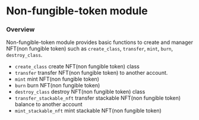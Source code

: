 # Non-fungible-token module

### Overview

Non-fungible-token module provides basic functions to create and manager NFT(non fungible token) such as `create_class`, `transfer`, `mint`, `burn`, `destroy_class`.

- `create_class` create NFT(non fungible token) class
- `transfer` transfer NFT(non fungible token) to another account.
- `mint` mint NFT(non fungible token)
- `burn` burn NFT(non fungible token)
- `destroy_class` destroy NFT(non fungible token) class
- `transfer_stackable_nft` transfer stackable NFT(non fungible token) balance to another account
- `mint_stackable_nft` mint stackable NFT(non fungible token)

